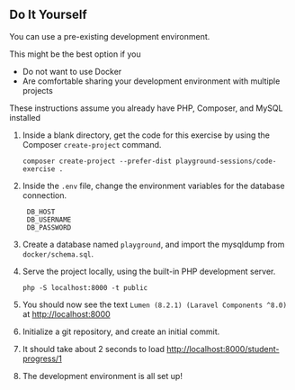 ## Do It Yourself

You can use a pre-existing development environment.

This might be the best option if you
- Do not want to use Docker
- Are comfortable sharing your development environment with multiple projects
  
These instructions assume you already have PHP, Composer, and MySQL installed

1. Inside a blank directory, get the code for this exercise by using the Composer `create-project` command.
   ```
   composer create-project --prefer-dist playground-sessions/code-exercise .   
   ```

1. Inside the `.env` file, change the environment variables for the database connection.
   ```
    DB_HOST
    DB_USERNAME
    DB_PASSWORD
   ```

1. Create a database named `playground`, and import the mysqldump from `docker/schema.sql`.

1. Serve the project locally, using the built-in PHP development server.
   ```
   php -S localhost:8000 -t public
   ```
   
1. You should now see the text `Lumen (8.2.1) (Laravel Components ^8.0)` at [http://localhost:8000](http://localhost:8000)

1. Initialize a git repository, and create an initial commit.

1. It should take about 2 seconds to load [http://localhost:8000/student-progress/1](http://localhost:8000/student-progress/1)

1. The development environment is all set up!
